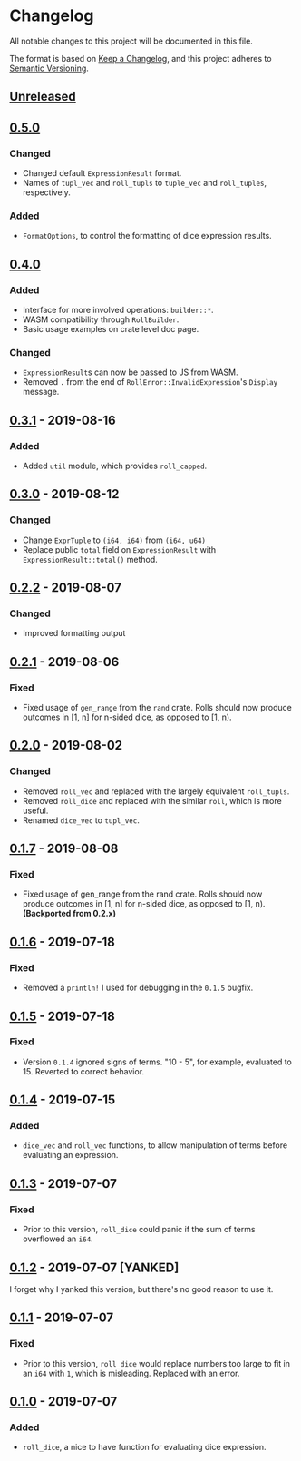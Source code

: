 # Changelog
All notable changes to this project will be documented in this file.

The format is based on [Keep a Changelog](https://keepachangelog.com/en/1.0.0/),
and this project adheres to [Semantic Versioning](https://semver.org/spec/v2.0.0.html).

## [Unreleased]

## [0.5.0]
### Changed
 - Changed default `ExpressionResult` format.
 - Names of `tupl_vec` and `roll_tupls` to
   `tuple_vec` and `roll_tuples`, respectively.
### Added
 - `FormatOptions`, to control the formatting of
   dice expression results.

## [0.4.0]
### Added
 - Interface for more involved operations: `builder::*`.
 - WASM compatibility through `RollBuilder`.
 - Basic usage examples on crate level doc page.
### Changed
- `ExpressionResult`s can now be passed to JS from WASM.
- Removed `.` from the end of
  `RollError::InvalidExpression`'s `Display` message.

## [0.3.1] - 2019-08-16
### Added
 - Added `util` module, which provides `roll_capped`.

## [0.3.0] - 2019-08-12
### Changed
 - Change `ExprTuple` to `(i64, i64)` from `(i64, u64)`
 - Replace public `total` field on `ExpressionResult`
   with `ExpressionResult::total()` method.

## [0.2.2] - 2019-08-07
### Changed
 - Improved formatting output

## [0.2.1] - 2019-08-06
### Fixed
 - Fixed usage of `gen_range` from the `rand` crate. Rolls should now
   produce outcomes in [1, n] for n-sided dice, as opposed to [1, n).

## [0.2.0] - 2019-08-02
### Changed
 - Removed `roll_vec` and replaced with the largely equivalent
   `roll_tupls`.
 - Removed `roll_dice` and replaced with the similar `roll`,
   which is more useful.
 - Renamed `dice_vec` to `tupl_vec`.

## [0.1.7] - 2019-08-08
### Fixed
 - Fixed usage of gen_range from the rand crate.
   Rolls should now produce outcomes in [1, n]
   for n-sided dice, as opposed to [1, n).
   **(Backported from 0.2.x)**

## [0.1.6] - 2019-07-18
### Fixed
 - Removed a `println!` I used for
   debugging in the `0.1.5` bugfix.

## [0.1.5] - 2019-07-18
### Fixed
 - Version `0.1.4` ignored signs of terms. "10 - 5",
   for example, evaluated to 15. Reverted to correct
   behavior.

## [0.1.4] - 2019-07-15
### Added
 - `dice_vec` and `roll_vec` functions, to allow
   manipulation of terms before evaluating an expression.

## [0.1.3] - 2019-07-07
### Fixed
 - Prior to this version, `roll_dice` could panic if
   the sum of terms overflowed an `i64`.

## [0.1.2] - 2019-07-07 [YANKED]
I forget why I yanked this version,
but there's no good reason to use it.

## [0.1.1] - 2019-07-07
### Fixed
 - Prior to this version, `roll_dice` would replace
   numbers too large to fit in an `i64` with `1`,
   which is misleading. Replaced with an error.

## [0.1.0] - 2019-07-07
### Added
 - `roll_dice`, a nice to have function for
   evaluating dice expression.

[Unreleased]: https://github.com/Monadic-Cat/mice/compare/0.5.0...HEAD
[0.5.0]: https://github.com/Monadic-Cat/mice/compare/0.4.0...0.5.0
[0.4.0]: https://github.com/Monadic-Cat/mice/compare/0.3.1...0.4.0
[0.3.1]: https://github.com/Monadic-Cat/mice/compare/0.3.0...0.3.1
[0.3.0]: https://github.com/Monadic-Cat/mice/compare/0.2.2...0.3.0
[0.2.2]: https://github.com/Monadic-Cat/mice/compare/0.2.1...0.2.2
[0.2.1]: https://github.com/Monadic-Cat/mice/compare/0.2.0...0.2.1
[0.2.0]: https://github.com/Monadic-Cat/mice/compare/0.1.7...0.2.0
[0.1.7]: https://github.com/Monadic-Cat/mice/compare/0.1.6...0.1.7
[0.1.6]: https://github.com/Monadic-Cat/mice/compare/0.1.5...0.1.6
[0.1.5]: https://github.com/Monadic-Cat/mice/compare/0.1.4...0.1.5
[0.1.4]: https://github.com/Monadic-Cat/mice/compare/0.1.3...0.1.4
[0.1.3]: https://github.com/Monadic-Cat/mice/compare/0.1.2...0.1.3
[0.1.2]: https://github.com/Monadic-Cat/mice/compare/0.1.1...0.1.2
[0.1.1]: https://github.com/Monadic-Cat/mice/compare/0.1.0...0.1.1
[0.1.0]: https://github.com/Monadic-Cat/mice/releases/tag/0.1.0
